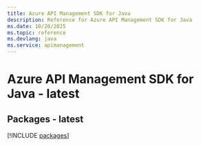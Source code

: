 ```yaml
---
title: Azure API Management SDK for Java
description: Reference for Azure API Management SDK for Java
ms.date: 10/20/2025
ms.topic: reference
ms.devlang: java
ms.service: apimanagement
---
```

# Azure API Management SDK for Java - latest
## Packages - latest
[!INCLUDE [packages](api-management-index.md)]